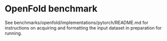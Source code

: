 # OpenFold benchmark

See benchmarks/openfold/implementations/pytorch/README.md for instructions on
acquiring and formatting the input dataset in preparation for running.
